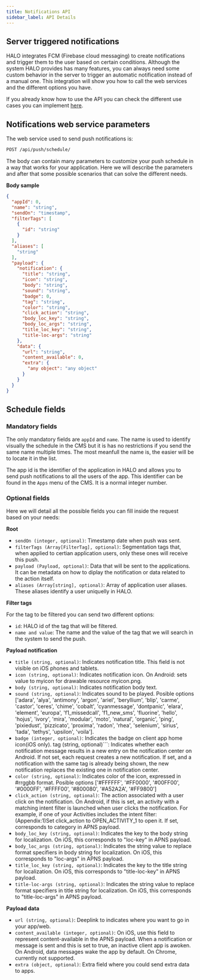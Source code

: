 ```yaml
---
title: Notifications API
sidebar_label: API Details
---
```


## Server triggered notifications

HALO integrates FCM (Firebase cloud messaging) to create notifications and trigger them to the user based on certain conditions. Although the system HALO provides has many features,
you can always need some custom behavior in the server to trigger an automatic notification instead of a manual one. This integration will show you how to call the web services
and the different options you have.

If you already know how to use the API you can check the different use cases you can implement [here](./server_integrations_notifications_usecases.html).

## Notifications web service parameters

The web service used to send push notifications is:

```sh
POST /api/push/schedule/
```

The body can contain many parameters to customize your push schedule in a way that works for your application. Here we will describe the
parameters and after that some possible scenarios that can solve the different needs.

**Body sample**

```json
{
  "appId": 0,
  "name": "string",
  "sendOn": "timestamp",
  "filterTags": [
    {
      "id": "string"
    }
  ],
  "aliases": [
    "string"
  ],
  "payload": {
    "notification": {
      "title": "string",
      "icon": "string",
      "body": "string",
      "sound": "string",
      "badge": 0,
      "tag": "string",
      "color": "string",
      "click_action": "string",
      "body_loc_key": "string",
      "body_loc_args": "string",
      "title_loc_key": "string",
      "title-loc-args": "string"
    },
    "data": {
      "url": "string",
      "content_available": 0,
      "extra": {
        "any object": "any object"
      }
    }
  }
}
```

## Schedule fields

### Mandatory fields

The only mandatory fields are ```appId``` and  ```name```. The name is used to identify visually the schedule in the CMS but it is
has no restrictions if you send the same name multiple times. The most meanfull the name is, the easier will be to locate it in the list.

The app id is the identifier of the application in HALO and allows you to send push notifications to all the users of the app. This identifier
can be found in the ```Apps``` menu of the CMS. It is a normal integer number.

### Optional fields

Here we will detail all the possible fields you can fill inside the request based on your needs:

**Root**

- ```sendOn (integer, optional)```: Timestamp date when push was sent.
- ```filterTags (Array[FilterTag], optional)```: Segmentation tags that, when applied to certian application users, only these ones will receive this push.
- ```payload (Payload, optional)```: Data that will be sent to the applications. It can be metadata on how to diplay the notification or data related to the action itself.
- ```aliases (Array[string], optional)```: Array of application user aliases. These aliases identify a user uniquelly in HALO.

**Filter tags**

For the tag to be filtered you can send two different options:
- ```id```: HALO id of the tag that will be filtered.
- ```name and value```: The name and the value of the tag that we will search in the system to send the push.

**Payload notification**

- ```title (string, optional)```: Indicates notification title. This field is not visible on iOS phones and tablets.
- ```icon (string, optional)```: Indicates notification icon. On Android: sets value to myicon for drawable resource myicon.png.
- ```body (string, optional)```: Indicates notification body text.
- ```sound (string, optional)```: Indicates sound to be played. Posible options ['adara', 'alya', 'antimony', 'argon', 'ariel', 'beryllium', 'blip', 'carme', 'castor', 'ceres', 'chime', 'cobalt', 'cyanmessage', 'dontpanic', 'elara', 'element', 'europa', 'f1_missedcall', 'f1_new_sms', 'fluorine', 'hello', 'hojus', 'ivory', 'mira', 'modular', 'moto', 'natural', 'organic', 'ping', 'pixiedust', 'pizzicato', 'proxima', 'radon', 'rhea', 'selenium', 'sirius', 'tada', 'tethys', 'upsilon', 'voila'].
- ```badge (integer, optional)```: Indicates the badge on client app home icon(iOS only).
tag (string, optional)```: Indicates whether each notification message results in a new entry on the notification center on Android. If not set, each request creates a new notification. If set, and a notification with the same tag is already being shown, the new notification replaces the existing one in notification center.
- ```color (string, optional)```: Indicates color of the icon, expressed in #rrggbb format. Posible options ['#FFFFFF', '#FF0000', '#00FF00', '#0000FF', '#FFFF00', '#800080', '#A52A2A', '#FF9800']
- ```click_action (string, optional)```: The action associated with a user click on the notification. On Android, if this is set, an activity with a matching intent filter is launched when user clicks the notification. For example, if one of your Activities includes the intent filter: (Appendix:1)Set click_action to OPEN_ACTIVITY_1 to open it. If set, corresponds to category in APNS payload.
- ```body_loc_key (string, optional)```: Indicates the key to the body string for localization. On iOS, this corresponds to "loc-key" in APNS payload.
- ```body_loc_args (string, optional)```: Indicates the string value to replace format specifiers in body string for localization. On iOS, this corresponds to "loc-args" in APNS payload.
- ```title_loc_key (string, optional)```: Indicates the key to the title string for localization. On iOS, this corresponds to "title-loc-key" in APNS payload.
- ```title-loc-args (string, optional)```: Indicates the string value to replace format specifiers in title string for localization. On iOS, this corresponds to "title-loc-args" in APNS payload.

**Payload data**

- ```url (string, optional)```: Deeplink to indicates where you want to go in your app/web.
- ```content_available (integer, optional)```: On iOS, use this field to represent content-available in the APNS payload. When a notification or message is sent and this is set to true, an inactive client app is awoken. On Android, data messages wake the app by default. On Chrome, currently not supported.
- ```extra (object, optional)```: Extra field where you could send extra data to apps.

